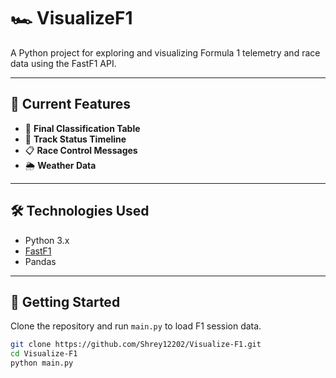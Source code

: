# 🏎️ VisualizeF1

A Python project for exploring and visualizing Formula 1 telemetry and race data using the FastF1 API.

---

## 📂 Current Features

- 🏁 **Final Classification Table**  
- 🚦 **Track Status Timeline**  
- 📋 **Race Control Messages**  
- 🌦 **Weather Data**  

---

## 🛠 Technologies Used

- Python 3.x  
- [FastF1](https://theoehrly.github.io/Fast-F1/)  
- Pandas  

---

## 🚀 Getting Started

Clone the repository and run `main.py` to load F1 session data.  

```bash
git clone https://github.com/Shrey12202/Visualize-F1.git
cd Visualize-F1
python main.py
